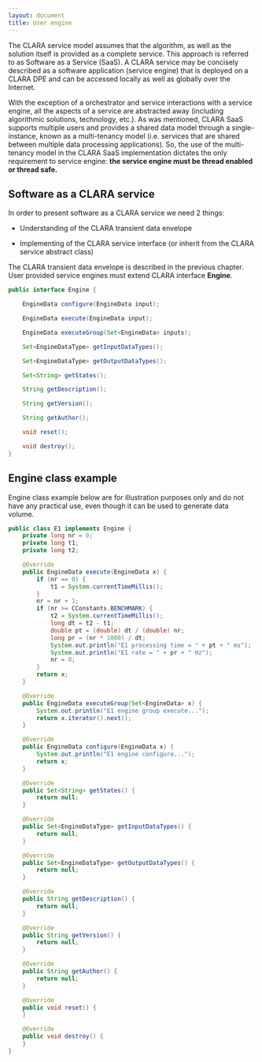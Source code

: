 ```yaml
---
layout: document
title: User engine
---
```


The CLARA service model assumes that the algorithm,
as well as the solution itself is provided as a complete service.
This approach is referred to as Software as a Service (SaaS).
A CLARA service may be concisely described as
a software application (service engine) that is deployed on a CLARA DPE
and can be accessed locally as well as globally over the Internet.

With the exception of a orchestrator and service interactions with a service engine,
all the aspects of a service are abstracted away
(including algorithmic solutions, technology, etc.).
As was mentioned, CLARA SaaS supports multiple users
and provides a shared data model through a single-instance,
known as a multi-tenancy model
(i.e. services that are shared between multiple data processing applications).
So, the use of the multi-tenancy model in the CLARA SaaS implementation
dictates the only requirement to service engine:
**the service engine must be thread enabled or thread safe.**

## Software as a CLARA service

In order to present software as a CLARA service we need 2 things:

- Understanding of the CLARA transient data envelope

- Implementing of the CLARA service interface (or inherit from the CLARA service abstract class)

The CLARA transient data envelope is described in the previous chapter.
User provided service engines must extend CLARA interface **Engine**.

```java
public interface Engine {

    EngineData configure(EngineData input);

    EngineData execute(EngineData input);

    EngineData executeGroup(Set<EngineData> inputs);

    Set<EngineDataType> getInputDataTypes();

    Set<EngineDataType> getOutputDataTypes();

    Set<String> getStates();

    String getDescription();

    String getVersion();

    String getAuthor();

    void reset();

    void destroy();
}
```

## Engine class example

Engine class example below are for illustration purposes only
and do not have any practical use,
even though it can be used to generate data volume.

```java
public class E1 implements Engine {
    private long nr = 0;
    private long t1;
    private long t2;

    @Override
    public EngineData execute(EngineData x) {
        if (nr == 0) {
            t1 = System.currentTimeMillis();
        }
        nr = nr + 1;
        if (nr >= CConstants.BENCHMARK) {
            t2 = System.currentTimeMillis();
            long dt = t2 - t1;
            double pt = (double) dt / (double) nr;
            long pr = (nr * 1000) / dt;
            System.out.println("E1 processing time = " + pt + " ms");
            System.out.println("E1 rate = " + pr + " Hz");
            nr = 0;
        }
        return x;
    }

    @Override
    public EngineData executeGroup(Set<EngineData> x) {
        System.out.println("E1 engine group execute...");
        return x.iterator().next();
    }

    @Override
    public EngineData configure(EngineData x) {
        System.out.println("E1 engine configure...");
        return x;
    }

    @Override
    public Set<String> getStates() {
        return null;
    }

    @Override
    public Set<EngineDataType> getInputDataTypes() {
        return null;
    }

    @Override
    public Set<EngineDataType> getOutputDataTypes() {
        return null;
    }

    @Override
    public String getDescription() {
        return null;
    }

    @Override
    public String getVersion() {
        return null;
    }

    @Override
    public String getAuthor() {
        return null;
    }

    @Override
    public void reset() {
    }

    @Override
    public void destroy() {
    }
}
```
